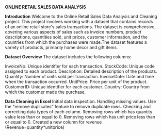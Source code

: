 **ONLINE RETAIL SALES DATA ANALYSIS**

**Introduction**
Welcome to the Online Retail Sales Data Analysis and Cleaning project. This project involves working with a dataset that contains records of an online retail store's sales transactions. The dataset is comprehensive, covering various aspects of sales such as invoice numbers, product descriptions, quantities sold, unit prices, customer information, and the countries from which the purchases were made.The dataset features a variety of products, primarily home decor and gift items.

**Dataset Overview**
The dataset includes the following columns:

InvoiceNo: Unique identifier for each transaction.
StockCode: Unique code assigned to each product.
Description: Detailed description of the products.
Quantity: Number of units sold per transaction.
InvoiceDate: Date and time when the transaction occurred.
UnitPrice: Price per unit of the product.
CustomerID: Unique identifier for each customer.
Country: Country from which the customer made the purchase.

**Data Cleaning in Excel**
Initial data inspection.
Handling missing values.
Use the "remove duplicates" feature to remove duplicate rows.
Checking and correcting data types of each column.
Removing rows which has quantity value less than or equal to 0.
Removing rows which has unit price less than or equal to 0.
Created a new column for revenue (Revenue=quantity*unitprice)




